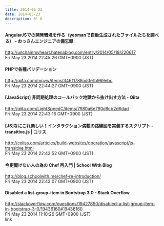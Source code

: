 ```yaml
---
title: 2014-05-23
date: 2014-05-23
description: B! 6
---
```


#### AngularJSでの開発環境を作る（yeomanで自動生成されたファイルたちを調べる） - おっさんエンジニアの備忘録
http://unchainmyheart.hatenablog.com/entry/2014/05/19/220617<br>
Fri May 23 2014 22:45:26 GMT+0900 (JST)<br>


#### PHPで各種バリデーション
http://qiita.com/mpyw/items/346f1789ad0e1b969ebc<br>
Fri May 23 2014 22:44:27 GMT+0900 (JST)<br>


#### [JavaScript] 非同期処理のコールバック地獄から抜け出す方法 - Qiita
http://qiita.com/LightSpeedC/items/7980a6e790d6cb2d6dad<br>
Fri May 23 2014 22:43:16 GMT+0900 (JST)<br>


####   [JS]なにこれ楽しい！インタラクション満載の路線図を実装するスクリプト -transitive.js | コリス
http://coliss.com/articles/build-websites/operation/javascript/js-transitive.html<br>
Fri May 23 2014 22:42:52 GMT+0900 (JST)<br>


#### 今更聞けない人の為の Chef 再入門 | School With Blog
http://blog.schoolwith.me/chef-re-introduction/<br>
Fri May 23 2014 22:42:07 GMT+0900 (JST)<br>


#### Disabled a list-group-item in Bootstrap 3.0 - Stack Overflow
http://stackoverflow.com/questions/19427850/disabled-a-list-group-item-in-bootstrap-3-0/19436160#19436160<br>
Fri May 23 2014 11:10:26 GMT+0900 (JST)<br>
link


